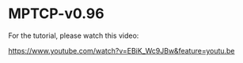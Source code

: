 # MPTCP-v0.96
For the tutorial, please watch this video:

https://www.youtube.com/watch?v=EBiK_Wc9JBw&feature=youtu.be
